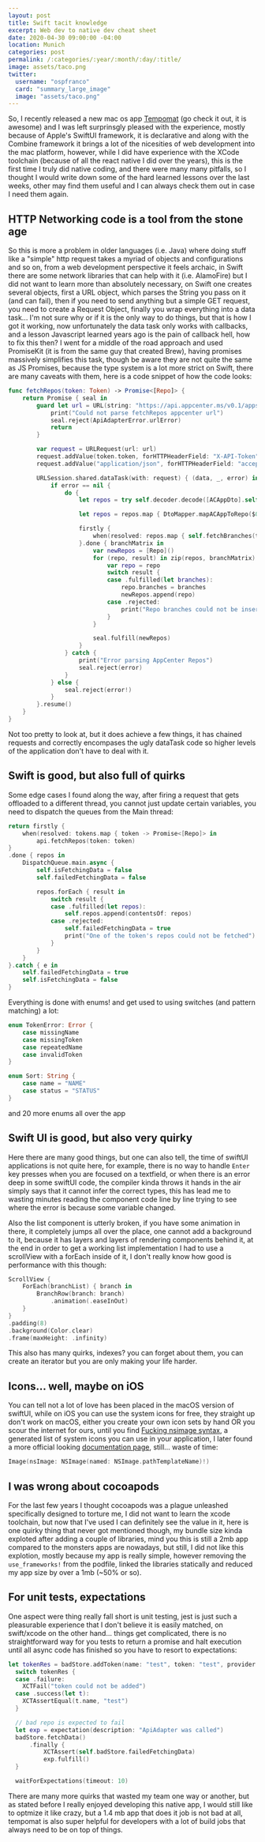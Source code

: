 ```yaml
---
layout: post
title: Swift tacit knowledge
excerpt: Web dev to native dev cheat sheet
date: 2020-04-30 09:00:00 -04:00
location: Munich
categories: post
permalink: /:categories/:year/:month/:day/:title/
image: assets/taco.png
twitter:
  username: "ospfranco"
  card: "summary_large_image"
  image: "assets/taco.png"
---
```


So, I recently released a new mac os app [Tempomat](https://tempomat.dev) (go check it out, it is awesome) and I was left surprinsgly pleased with the experience, mostly because of Apple's SwiftUI framework, it is declarative and along with the Combine framework it brings a lot of the nicesities of web development into the mac platform, however, while I did have experience with the XCode toolchain (because of all the react native I did over the years), this is the first time I truly did native coding, and there were many many pitfalls, so I thought I would write down some of the hard learned lessons over the last weeks, other may find them useful and I can always check them out in case I need them again.

## HTTP Networking code is a tool from the stone age
So this is more a problem in older languages (i.e. Java) where doing stuff like a "simple" http request takes a myriad of objects and configurations and so on, from a web development perspective it feels archaic, in Swift there are some network libraries that can help with it (i.e. AlamoFire) but I did not want to learn more than absolutely necessary, on Swift one creates several objects, first a URL object, which parses the String you pass on it (and can fail), then if you need to send anything but a simple GET request, you need to create a Request Object, finally you wrap everything into a data task... I'm not sure why or if it is the only way to do things, but that is how I got it working, now unfortunately the data task only works with callbacks, and a lesson Javascript learned years ago is the pain of callback hell, how to fix this then? I went for a middle of the road approach and used PromiseKit (it is from the same guy that created Brew), having promises massively simplifies this task, though be aware they are not quite the same as JS Promises, because the type system is a lot more strict on Swift, there are many caveats with them, here is a code snippet of how the code looks:

```swift
func fetchRepos(token: Token) -> Promise<[Repo]> {
    return Promise { seal in
        guard let url = URL(string: "https://api.appcenter.ms/v0.1/apps") else {
            print("Could not parse fetchRepos appcenter url")
            seal.reject(ApiAdapterError.urlError)
            return
        }

        var request = URLRequest(url: url)
        request.addValue(token.token, forHTTPHeaderField: "X-API-Token")
        request.addValue("application/json", forHTTPHeaderField: "accept")

        URLSession.shared.dataTask(with: request) { (data, _, error) in
            if error == nil {
                do {
                    let repos = try self.decoder.decode([ACAppDto].self, from: data!)

                    let repos = repos.map { DtoMapper.mapACAppToRepo($0, token: token) }

                    firstly {
                        when(resolved: repos.map { self.fetchBranches(token: token, repo: $0) })
                    }.done { branchMatrix in
                        var newRepos = [Repo]()
                        for (repo, result) in zip(repos, branchMatrix) {
                            var repo = repo
                            switch result {
                            case .fulfilled(let branches):
                                repo.branches = branches
                                newRepos.append(repo)
                            case .rejected:
                                print("Repo branches could not be inserted")
                            }
                        }

                        seal.fulfill(newRepos)
                    }
                } catch {
                    print("Error parsing AppCenter Repos")
                    seal.reject(error)
                }
            } else {
                seal.reject(error!)
            }
        }.resume()
    }
}
```

Not too pretty to look at, but it does achieve a few things, it has chained requests and correctly encompases the ugly dataTask code so higher levels of the application don't have to deal with it.

## Swift is good, but also full of quirks
Some edge cases I found along the way, after firing a request that gets offloaded to a different thread, you cannot just update certain variables, you need to dispatch the queues from the Main thread:

```swift
return firstly {
    when(resolved: tokens.map { token -> Promise<[Repo]> in
        api.fetchRepos(token: token)
}
.done { repos in
    DispatchQueue.main.async {
        self.isFetchingData = false
        self.failedFetchingData = false

        repos.forEach { result in
            switch result {
            case .fulfilled(let repos):
                self.repos.append(contentsOf: repos)
            case .rejected:
                self.failedFetchingData = true
                print("One of the token's repos could not be fetched")
            }
        }
    }
}.catch { e in
    self.failedFetchingData = true
    self.isFetchingData = false
}
```

Everything is done with enums! and get used to using switches (and pattern matching) a lot:

```swift
enum TokenError: Error {
    case missingName
    case missingToken
    case repeatedName
    case invalidToken
}
```

```swift
enum Sort: String {
    case name = "NAME"
    case status = "STATUS"
}
```

and 20 more enums all over the app

## Swift UI is good, but also very quirky
Here there are many good things, but one can also tell, the time of swiftUI applications is not quite here, for example, there is no way to handle `Enter` key presses when you are focused on a textfield, or when there is an error deep in some swiftUI code, the compiler kinda throws it hands in the air simply says that it cannot infer the correct types, this has lead me to wasting minutes reading the component code line by line trying to see where the error is because some variable changed.

Also the list component is utterly broken, if you have some animation in there, it completely jumps all over the place, one cannot add a background to it, because it has layers and layers of rendering components behind it, at the end in order to get a working list implementation I had to use a scrollView with a forEach inside of it, I don't really know how good is performance with this though:

```swift
ScrollView {
    ForEach(branchList) { branch in
        BranchRow(branch: branch)
            .animation(.easeInOut)
    }
}
.padding(8)
.background(Color.clear)
.frame(maxHeight: .infinity)
```

This also has many quirks, indexes? you can forget about them, you can create an iterator but you are only making your life harder.

## Icons... well, maybe on iOS
You can tell not a lot of love has been placed in the macOS version of swiftUI, while on iOS you can use the system icons for free, they straight up don't work on macOS, either you create your own icon sets by hand OR you scour the internet for ours, until you find [Fucking nsimage syntax](https://hetima.github.io/fucking_nsimage_syntax/), a generated list of system icons you can use in your application, I later found a more official looking [documentation page](https://developer.apple.com/design/human-interface-guidelines/macos/icons-and-images/system-icons/), still... waste of time:

```swift
Image(nsImage: NSImage(named: NSImage.pathTemplateName)!)
```

## I was wrong about cocoapods
For the last few years I thought cocoapods was a plague unleashed specifically designed to torture me, I did not want to learn the xcode toolchain, but now that I've used I can definitely see the value in it, here is one quirky thing that never got mentioned though, my bundle size kinda exploted after adding a couple of libraries, mind you this is still a 2mb app compared to the monsters apps are nowadays, but still, I did not like this explotion, mostly because my app is really simple, however removing the `use_frameworks!` from the podfile, linked the libraries statically and reduced my app size by over a 1mb (~50% or so).

## For unit tests, expectations
One aspect were thing really fall short is unit testing, jest is just such a pleasurable experience that I don't believe it is easily matched, on swift/xcode on the other hand... things get complicated, there is no straightforward way for you tests to return a promise and halt execution until all async code has finished so you have to resort to expectations:
```swift
let tokenRes = badStore.addToken(name: "test", token: "test", provider: CIProvider.circleci)
  switch tokenRes {
  case .failure:
    XCTFail("token could not be added")
  case .success(let t):
    XCTAssertEqual(t.name, "test")
  }

  // bad repo is expected to fail
  let exp = expectation(description: "ApiAdapter was called")
  badStore.fetchData()
      .finally {
          XCTAssert(self.badStore.failedFetchingData)
          exp.fulfill()
  }

  waitForExpectations(timeout: 10)
```
There are many more quirks that wasted my team one way or another, but as stated before I really enjoyed developing this native app, I would still like to optmize it like crazy, but a 1.4 mb app that does it job is not bad at all, tempomat is also super helpful for developers with a lot of build jobs that always need to be on top of things.